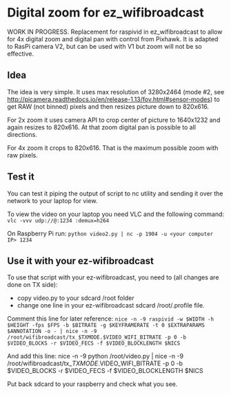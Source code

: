 # Digital zoom for ez_wifibroadcast

WORK IN PROGRESS. Replacement for raspivid in ez_wifibroadcast to allow for 4x digital zoom and digital pan with control from Pixhawk. It is adapted to RasPi camera V2, but can be used with V1 but zoom will not be so effective.

## Idea
The idea is very simple. It uses max resolution of 3280x2464 (mode #2, see http://picamera.readthedocs.io/en/release-1.13/fov.html#sensor-modes)
to get RAW (not binned) pixels and then resizes picture down to 820x616.

For 2x zoom it uses camera API to crop center of picture to 1640x1232 and again resizes to 820x616. At that zoom digital pan is possible to all directions.

For 4x zoom it crops to 820x616. That is the maximum possible zoom with raw pixels.

## Test it
You can test it piping the output of script to nc utility and sending it over the network to your laptop for view.

To view the video on your laptop you need VLC and the following command:
``
vlc -vvv udp://@:1234 :demux=h264
``

On Raspberry Pi run:
``
python video2.py | nc -p 1904 -u <your computer IP> 1234
``

## Use it with your ez-wifibroadcast
To use that script with your ez-wifibroadcast, you need to (all changes are done on TX side):
- copy video.py to your sdcard /root folder
- change one line in your ez-wifibroadcast sdcard /root/.profile file.

Comment this line for later reference:
``
nice -n -9 raspivid -w $WIDTH -h $HEIGHT -fps $FPS -b $BITRATE -g $KEYFRAMERATE -t 0 $EXTRAPARAMS $ANNOTATION -o - | nice -n -9 /root/wifibroadcast/tx_$TXMODE.$VIDEO_WIFI_BITRATE -p 0 -b $VIDEO_BLOCKS -r $VIDEO_FECS -f $VIDEO_BLOCKLENGTH $NICS
``

And add this line:
nice -n -9 python /root/video.py | nice -n -9 /root/wifibroadcast/tx_$TXMODE.$VIDEO_WIFI_BITRATE -p 0 -b $VIDEO_BLOCKS -r $VIDEO_FECS -f $VIDEO_BLOCKLENGTH $NICS

Put back sdcard to your raspberry and check what you see.